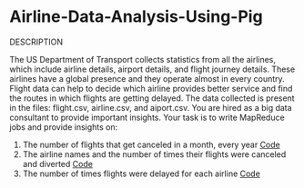 # Airline-Data-Analysis-Using-Pig

DESCRIPTION

The US Department of Transport collects statistics from all the airlines, which include airline details, airport details, and flight journey details.
These airlines have a global presence and they operate almost in every country.
Flight data can help to decide which airline provides better service and find the routes in which flights are getting delayed.
The data collected is present in the files: flight.csv, airline.csv, and aiport.csv.
You are hired as a big data consultant to provide important insights.
Your task is to write MapReduce jobs and provide insights on:

1. The number of flights that get canceled in a month, every year [Code](./cancelledflights.pig)
2. The airline names and the number of times their flights were canceled and diverted [Code](./cancelleddivertedflights.pig)
3. The number of times flights were delayed for each airline [Code](./divertedflights.pig)